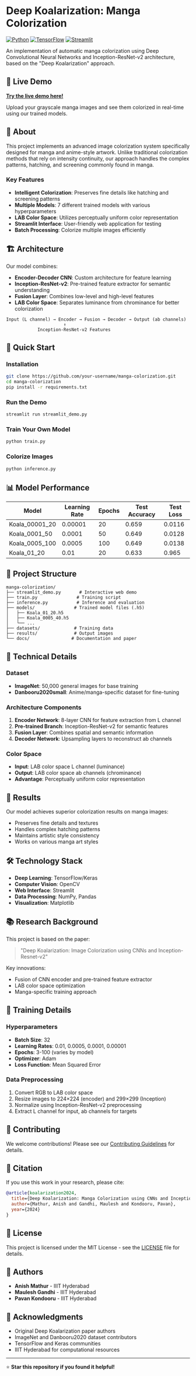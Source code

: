 # Deep Koalarization: Manga Colorization

[![Python](https://img.shields.io/badge/Python-3.7+-blue.svg)](https://python.org)
[![TensorFlow](https://img.shields.io/badge/TensorFlow-2.x-orange.svg)](https://tensorflow.org)
[![Streamlit](https://img.shields.io/badge/Streamlit-1.x-red.svg)](https://streamlit.io)

An implementation of automatic manga colorization using Deep Convolutional Neural Networks and Inception-ResNet-v2 architecture, based on the "Deep Koalarization" approach.

## 🎨 Live Demo

**[Try the live demo here!](https://your-streamlit-app-url.streamlit.app)**

Upload your grayscale manga images and see them colorized in real-time using our trained models.

## 📖 About

This project implements an advanced image colorization system specifically designed for manga and anime-style artwork. Unlike traditional colorization methods that rely on intensity continuity, our approach handles the complex patterns, hatching, and screening commonly found in manga.

### Key Features

- **Intelligent Colorization**: Preserves fine details like hatching and screening patterns
- **Multiple Models**: 7 different trained models with various hyperparameters
- **LAB Color Space**: Utilizes perceptually uniform color representation
- **Streamlit Interface**: User-friendly web application for testing
- **Batch Processing**: Colorize multiple images efficiently

## 🏗️ Architecture

Our model combines:
- **Encoder-Decoder CNN**: Custom architecture for feature learning
- **Inception-ResNet-v2**: Pre-trained feature extractor for semantic understanding
- **Fusion Layer**: Combines low-level and high-level features
- **LAB Color Space**: Separates luminance from chrominance for better colorization

```
Input (L channel) → Encoder → Fusion → Decoder → Output (ab channels)
                      ↑
            Inception-ResNet-v2 Features
```

## 🚀 Quick Start

### Installation

```bash
git clone https://github.com/your-username/manga-colorization.git
cd manga-colorization
pip install -r requirements.txt
```

### Run the Demo

```bash
streamlit run streamlit_demo.py
```

### Train Your Own Model

```bash
python train.py
```

### Colorize Images

```bash
python inference.py
```

## 📊 Model Performance

| Model | Learning Rate | Epochs | Test Accuracy | Test Loss |
|-------|---------------|--------|---------------|-----------|
| Koala_00001_20 | 0.00001 | 20 | 0.659 | 0.0116 |
| Koala_0001_50 | 0.0001 | 50 | 0.649 | 0.0128 |
| Koala_0005_100 | 0.0005 | 100 | 0.649 | 0.0138 |
| Koala_01_20 | 0.01 | 20 | 0.633 | 0.965 |

## 📁 Project Structure

```
manga-colorization/
├── streamlit_demo.py       # Interactive web demo
├── train.py               # Training script
├── inference.py           # Inference and evaluation
├── models/               # Trained model files (.h5)
│   ├── Koala_01_20.h5
│   ├── Koala_0005_40.h5
│   └── ...
├── datasets/             # Training data
├── results/              # Output images
└── docs/                # Documentation and paper
```

## 🔬 Technical Details

### Dataset
- **ImageNet**: 50,000 general images for base training
- **Danbooru2020small**: Anime/manga-specific dataset for fine-tuning

### Architecture Components
1. **Encoder Network**: 8-layer CNN for feature extraction from L channel
2. **Pre-trained Branch**: Inception-ResNet-v2 for semantic features
3. **Fusion Layer**: Combines spatial and semantic information
4. **Decoder Network**: Upsampling layers to reconstruct ab channels

### Color Space
- **Input**: LAB color space L channel (luminance)
- **Output**: LAB color space ab channels (chrominance)
- **Advantage**: Perceptually uniform color representation

## 🎯 Results

Our model achieves superior colorization results on manga images:
- Preserves fine details and textures
- Handles complex hatching patterns
- Maintains artistic style consistency
- Works on various manga art styles

## 🛠️ Technology Stack

- **Deep Learning**: TensorFlow/Keras
- **Computer Vision**: OpenCV
- **Web Interface**: Streamlit
- **Data Processing**: NumPy, Pandas
- **Visualization**: Matplotlib

## 📚 Research Background

This project is based on the paper:
> "Deep Koalarization: Image Colorization using CNNs and Inception-Resnet-v2"

Key innovations:
- Fusion of CNN encoder and pre-trained feature extractor
- LAB color space optimization
- Manga-specific training approach

## 🔧 Training Details

### Hyperparameters
- **Batch Size**: 32
- **Learning Rates**: 0.01, 0.0005, 0.0001, 0.00001
- **Epochs**: 3-100 (varies by model)
- **Optimizer**: Adam
- **Loss Function**: Mean Squared Error

### Data Preprocessing
1. Convert RGB to LAB color space
2. Resize images to 224×224 (encoder) and 299×299 (Inception)
3. Normalize using Inception-ResNet-v2 preprocessing
4. Extract L channel for input, ab channels for targets

## 🤝 Contributing

We welcome contributions! Please see our [Contributing Guidelines](CONTRIBUTING.md) for details.

## 📝 Citation

If you use this work in your research, please cite:

```bibtex
@article{koalarization2024,
  title={Deep Koalarization: Manga Colorization using CNNs and Inception-ResNet-v2},
  author={Mathur, Anish and Gandhi, Maulesh and Kondooru, Pavan},
  year={2024}
}
```

## 📄 License

This project is licensed under the MIT License - see the [LICENSE](LICENSE) file for details.

## 👥 Authors

- **Anish Mathur** - IIIT Hyderabad
- **Maulesh Gandhi** - IIIT Hyderabad  
- **Pavan Kondooru** - IIIT Hyderabad

## 🙏 Acknowledgments

- Original Deep Koalarization paper authors
- ImageNet and Danbooru2020 dataset contributors
- TensorFlow and Keras communities
- IIIT Hyderabad for computational resources

---

⭐ **Star this repository if you found it helpful!**